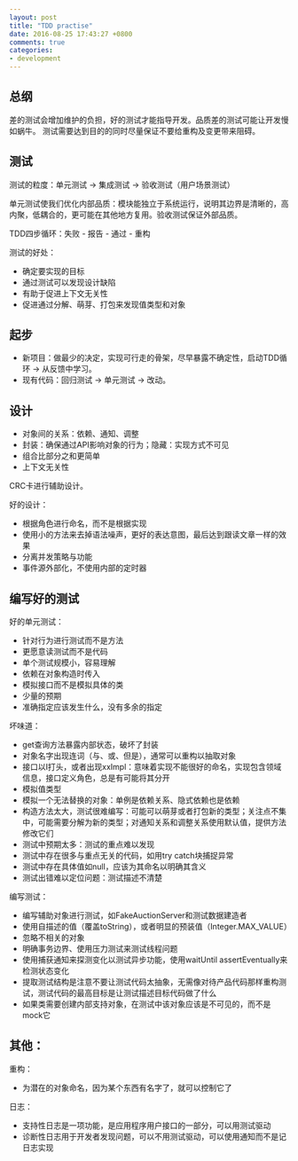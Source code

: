 ```yaml
---
layout: post
title: "TDD practise"
date: 2016-08-25 17:43:27 +0800
comments: true
categories: 
- development
---
```


## 总纲

差的测试会增加维护的负担，好的测试才能指导开发。品质差的测试可能让开发慢如蜗牛。
测试需要达到目的的同时尽量保证不要给重构及变更带来阻碍。

<!-- more -->

## 测试

测试的粒度：单元测试 -> 集成测试 -> 验收测试（用户场景测试）

单元测试使我们优化内部品质：模块能独立于系统运行，说明其边界是清晰的，高内聚，低耦合的，更可能在其他地方复用。验收测试保证外部品质。

TDD四步循环：失败 - 报告 - 通过 - 重构

测试的好处：

- 确定要实现的目标
- 通过测试可以发现设计缺陷
- 有助于促进上下文无关性
- 促进通过分解、萌芽、打包来发现值类型和对象


## 起步

- 新项目：做最少的决定，实现可行走的骨架，尽早暴露不确定性，启动TDD循环 -> 从反馈中学习。
- 现有代码：回归测试 -> 单元测试 -> 改动。

## 设计

- 对象间的关系：依赖、通知、调整
- 封装：确保通过API影响对象的行为；隐藏：实现方式不可见
- 组合比部分之和更简单
- 上下文无关性

CRC卡进行辅助设计。

好的设计：

- 根据角色进行命名，而不是根据实现
- 使用小的方法来去掉语法噪声，更好的表达意图，最后达到跟读文章一样的效果
- 分离并发策略与功能
- 事件源外部化，不使用内部的定时器

## 编写好的测试

好的单元测试：

- 针对行为进行测试而不是方法
- 更愿意读测试而不是代码
- 单个测试规模小，容易理解
- 依赖在对象构造时传入
- 模拟接口而不是模拟具体的类
- 少量的预期
- 准确指定应该发生什么，没有多余的指定

坏味道：

- get查询方法暴露内部状态，破坏了封装
- 对象名字出现连词（与、或、但是），通常可以重构以抽取对象
- 接口以I打头，或者出现xxImpl：意味着实现不能很好的命名，实现包含领域信息，接口定义角色，总是有可能将其分开
- 模拟值类型
- 模拟一个无法替换的对象：单例是依赖关系、隐式依赖也是依赖
- 构造方法太大，测试很难编写：可能可以萌芽或者打包新的类型；关注点不集中，可能需要分解为新的类型；对通知关系和调整关系使用默认值，提供方法修改它们
- 测试中预期太多：测试的重点难以发现
- 测试中存在很多与重点无关的代码，如用try catch块捕捉异常
- 测试中存在具体值如null，应该为其命名以明确其含义
- 测试出错难以定位问题：测试描述不清楚

编写测试：

- 编写辅助对象进行测试，如FakeAuctionServer和测试数据建造者
- 使用自描述的值（覆盖toString），或者明显的预装值（Integer.MAX_VALUE）
- 忽略不相关的对象
- 明确事务边界、使用压力测试来测试线程问题
- 使用捕获通知来探测变化以测试异步功能，使用waitUntil assertEventually来检测状态变化
- 提取测试结构是注意不要让测试代码太抽象，无需像对待产品代码那样重构测试，测试代码的最高目标是让测试描述目标代码做了什么
- 如果类需要创建内部支持对象，在测试中该对象应该是不可见的，而不是mock它

## 其他：

重构：

- 为潜在的对象命名，因为某个东西有名字了，就可以控制它了

日志：

- 支持性日志是一项功能，是应用程序用户接口的一部分，可以用测试驱动
- 诊断性日志用于开发者发现问题，可以不用测试驱动，可以使用通知而不是记日志实现
